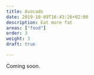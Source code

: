 ```yaml
---
title: Avocado
date: 2019-10-09T16:43:26+02:00
description: Eat more fat
areas: ["food"]
order: 3
weight: 3
draft: true

---
```


Coming soon.